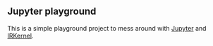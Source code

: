 ## Jupyter playground

This is a simple playground project to mess around with [Jupyter](http://jupyter.org/) and [IRKernel](https://irkernel.github.io/).


